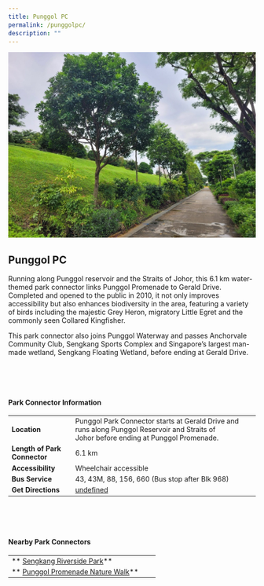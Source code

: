 ```yaml
---
title: Punggol PC
permalink: /punggolpc/
description: ""
---
```

![](/images/punggolpc.jpg)

## Punggol PC

Running along Punggol reservoir and the Straits of Johor, this 6.1 km water-themed park connector links Punggol Promenade to Gerald Drive. Completed and opened to the public in 2010, it not only improves accessibility but also enhances biodiversity in the area, featuring a variety of birds including the majestic Grey Heron, migratory Little Egret and the commonly seen Collared Kingfisher.

This park connector also joins Punggol Waterway and passes Anchorvale Community Club, Sengkang Sports Complex and Singapore’s largest man-made wetland, Sengkang Floating Wetland, before ending at Gerald Drive. 

<br>
<br>
<br>

#### Park Connector Information
|  |  |  |
| -------- | -------- | -------- |
| **Location** | Punggol Park Connector starts at&nbsp;Gerald Drive&nbsp;and runs along&nbsp;Punggol Reservoir and Straits of Johor&nbsp;before ending at&nbsp;Punggol Promenade. |  |
| **Length of Park Connector** | 6.1 km   |  |
| **Accessibility** |Wheelchair accessible | |
| **Bus Service** | 43, 43M, 88, 156, 660 (Bus stop after Blk 968)
| **Get Directions** |  [undefined](https://www.onemap.gov.sg/main/v2/?lat=1.3791259111453638&amp;lng=103.87628580387666)

<br>
<br>
<br>	

#### Nearby Park Connectors
|   |  |  |
| -------- | -------- | -------- |
| **  [Sengkang Riverside Park](https://www.nparks.gov.sg/gardens-parks-and-nature/park-connector-network/sengkang-riverside-park)** | | |
| **  [Punggol Promenade Nature Walk](https://www.nparks.gov.sg/gardens-parks-and-nature/park-connector-network/punggol-promenade-nature-walk)** | | |